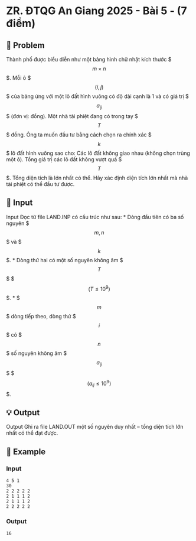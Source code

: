 # ZR.  ĐTQG An Giang 2025 - Bài 5 - (7 điểm)

## 📖 Problem

Thành phố được biểu diễn như một bảng hình chữ nhật kích thước $$$m \times n$$$. Mỗi ô $$$(i, j)$$$ của bảng ứng với một lô đất hình vuông có độ dài cạnh là 1 và có giá trị $$$a_{ij}$$$ (đơn vị: đồng).
Một nhà tài phiệt đang có trong tay $$$T$$$ đồng. Ông ta muốn đầu tư bằng cách chọn ra chính xác $$$k$$$ lô đất hình vuông sao cho:
Các lô đất không giao nhau (không chọn trùng một ô).
Tổng giá trị các lô đất không vượt quá $$$T$$$.
Tổng diện tích là lớn nhất có thể.
Hãy xác định diện tích lớn nhất mà nhà tài phiệt có thể đầu tư được.


## 🧩 Input

Input
Đọc từ file
LAND.INP
có cấu trúc như sau:
*
Dòng đầu tiên có ba số nguyên $$$m, n$$$ và $$$k$$$.
*
Dòng thứ hai có một số nguyên không âm $$$T$$$ $$$(T \le 10^9)$$$.
*
$$$m$$$ dòng tiếp theo, dòng thứ $$$i$$$ có $$$n$$$ số nguyên không âm $$$a_{ij}$$$ $$$(a_{ij} \le 10^9)$$$.


## 💡 Output

Output
Ghi ra file
LAND.OUT
một số nguyên duy nhất – tổng diện tích lớn nhất có thể đạt được.


## 🧠 Example

### Input

```text
4 5 1
30
2 2 2 2 2
2 1 1 1 2
2 1 1 1 2
2 2 2 2 2
```

### Output

```text
16
```


